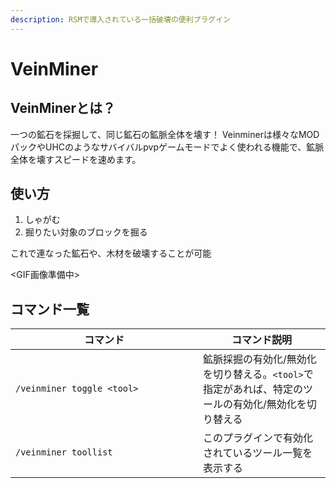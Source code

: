 ```yaml
---
description: RSMで導入されている一括破壊の便利プラグイン
---
```


# VeinMiner

## VeinMinerとは？

一つの鉱石を採掘して、同じ鉱石の鉱脈全体を壊す！ Veinminerは様々なMODパックやUHCのようなサバイバルpvpゲームモードでよく使われる機能で、鉱脈全体を壊すスピードを速めます。

## 使い方

1. しゃがむ
2. 掘りたい対象のブロックを掘る

これで連なった鉱石や、木材を破壊することが可能

\<GIF画像準備中>

## コマンド一覧

<table><thead><tr><th width="284">コマンド</th><th>コマンド説明</th></tr></thead><tbody><tr><td><pre><code>/veinminer toggle &#x3C;tool>
</code></pre></td><td>鉱脈採掘の有効化/無効化を切り替える。<code>&#x3C;tool></code>で指定があれば、特定のツールの有効化/無効化を切り替える</td></tr><tr><td><pre><code>/veinminer toollist
</code></pre></td><td>このプラグインで有効化されているツール一覧を表示する</td></tr></tbody></table>
